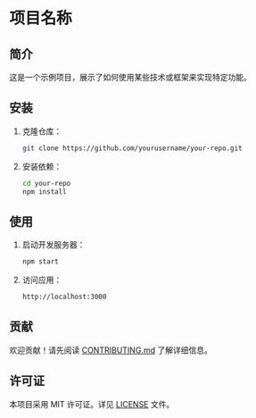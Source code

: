 # 项目名称

## 简介
这是一个示例项目，展示了如何使用某些技术或框架来实现特定功能。

## 安装
1. 克隆仓库：
   ```bash
   git clone https://github.com/yourusername/your-repo.git
   ```
2. 安装依赖：
   ```bash
   cd your-repo
   npm install
   ```

## 使用
1. 启动开发服务器：
   ```bash
   npm start
   ```
2. 访问应用：
   ```bash
   http://localhost:3000
   ```

## 贡献
欢迎贡献！请先阅读 [CONTRIBUTING.md](CONTRIBUTING.md) 了解详细信息。

## 许可证
本项目采用 MIT 许可证。详见 [LICENSE](LICENSE) 文件。